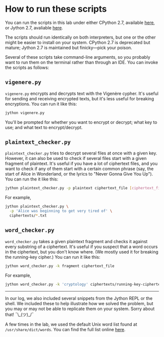 # How to run these scripts

You can run the scripts in this lab under either CPython 2.7, available
[here][CPython download], or Jython 2.7, avaliable [here][Jython download].

The scripts should run identically on both interpreters, but one or the other
might be easier to install on your system. CPython 2.7 is deprecated but
mature; Jython 2.7 is maintained but finicky&mdash;pick your poison.

[CPython download]: https://www.python.org/downloads/release/python-2718/
[Jython download]: https://www.jython.org/download

Several of these scripts take command-line arguments, so you probably want to
run them on the terminal rather than through an IDE. You can invoke the scripts
as follows:

## `vigenere.py`

`vigenere.py` encrypts and decrypts text with the Vigen&egrave;re cypher. It's
useful for sending and receiving encrypted texts, but it's less useful for
breaking encryptions. You can run it like this:

```sh
jython vigenere.py
```

You'll be prompted for whether you want to encrypt or decrypt; what key to use;
and what text to encrypt/decrypt.

## `plaintext_checker.py`

`plaintext_checker.py` tries to decrypt several files at once with a given key.
However, it can also be used to check if several files start with a given
fragment of plaintext. It's useful if you have a lot of ciphertext files, and
you want to check if any of them start with a certain common phrase (say, the
start of Alice in Wonderland, or the lyrics to "Never Gonna Give You Up"). You
can run the it like this:

```sh
jython plaintext_checker.py -p plaintext ciphertext_file [ciphertext_file...]
```

For example,

```sh
jython plaintext_checker.py \
  -p 'Alice was beginning to get very tired of' \
  ciphertexts/*.txt
```

## `word_checker.py`

`word_checker.py` takes a given plaintext fragment and checks it against every
substring of a ciphertext. It's useful if you suspect that a word occurs in
the ciphertext, but you don't know where. (We mostly used it for breaking the
running-key cipher.) You can run it like this:

```sh
jython word_checker.py -k fragment ciphertext_file
```

For example,

```sh
jython word_checker.py -k 'cryptology' ciphertexts/running-key-ciphertext.txt
```

***

In our log, we also included several snippets from the Jython REPL or the
shell. We included these to help illustrate how we solved the problem, but you
may or may not be able to replicate them on your system. Sorry about that!
¯\\\_(ツ)\_/¯

A few times in the lab, we used the default Unix word list found at
`/usr/share/dict/words`. You can find the full list online [here][words].

[words]: https://gist.github.com/sdao/12ccaf20722a61d401e2ff284b5a28a2